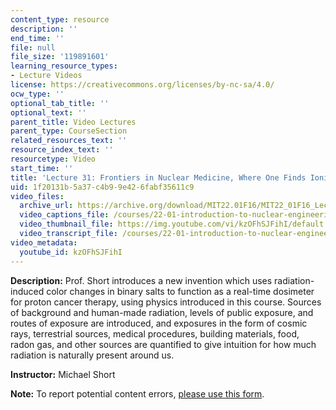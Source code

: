 ```yaml
---
content_type: resource
description: ''
end_time: ''
file: null
file_size: '119891601'
learning_resource_types:
- Lecture Videos
license: https://creativecommons.org/licenses/by-nc-sa/4.0/
ocw_type: ''
optional_tab_title: ''
optional_text: ''
parent_title: Video Lectures
parent_type: CourseSection
related_resources_text: ''
resource_index_text: ''
resourcetype: Video
start_time: ''
title: 'Lecture 31: Frontiers in Nuclear Medicine, Where One Finds Ionizing Radiation'
uid: 1f20131b-5a37-c4b9-9e42-6fabf35611c9
video_files:
  archive_url: https://archive.org/download/MIT22.01F16/MIT22_01F16_Lec31_300k.mp4
  video_captions_file: /courses/22-01-introduction-to-nuclear-engineering-and-ionizing-radiation-fall-2016/77441c167d0453b1b6447fb798b95744_kzOFhSJFihI.vtt
  video_thumbnail_file: https://img.youtube.com/vi/kzOFhSJFihI/default.jpg
  video_transcript_file: /courses/22-01-introduction-to-nuclear-engineering-and-ionizing-radiation-fall-2016/c61eb2dc2ab817d8dc4f522044ae3c80_kzOFhSJFihI.pdf
video_metadata:
  youtube_id: kzOFhSJFihI
---
```


**Description:** Prof. Short introduces a new invention which uses radiation-induced color changes in binary salts to function as a real-time dosimeter for proton cancer therapy, using physics introduced in this course. Sources of background and human-made radiation, levels of public exposure, and routes of exposure are introduced, and exposures in the form of cosmic rays, terrestrial sources, medical procedures, building materials, food, radon gas, and other sources are quantified to give intuition for how much radiation is naturally present around us.

**Instructor:** Michael Short

**Note:** To report potential content errors, [please use this form](https://forms.gle/8B2zcUvfCtgJdTdE7).

